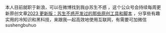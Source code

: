 本人目前就职于新浪，可以在微博找到我@苏生不惑 ，这个公众号会持续每周更新原创文章[2023 更新版：苏生不惑开发过的那些原创工具和脚本](https://mp.weixin.qq.com/s/AW58m6TZGBBZLm-ScnuvGw) ，分享些有趣实用的冷知识和黑科技，来跟我—起高效地使用互联网，有需要可加微信sushengbuhuo
